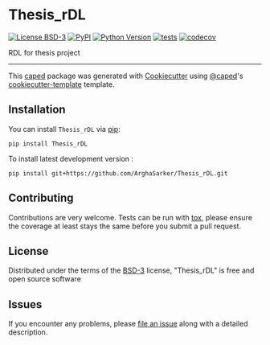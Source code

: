 # Thesis_rDL

[![License BSD-3](https://img.shields.io/pypi/l/Thesis_rDL.svg?color=green)](https://github.com/ArghaSarker/Thesis_rDL/raw/main/LICENSE)
[![PyPI](https://img.shields.io/pypi/v/Thesis_rDL.svg?color=green)](https://pypi.org/project/Thesis_rDL)
[![Python Version](https://img.shields.io/pypi/pyversions/Thesis_rDL.svg?color=green)](https://python.org)
[![tests](https://github.com/ArghaSarker/Thesis_rDL/workflows/tests/badge.svg)](https://github.com/ArghaSarker/Thesis_rDL/actions)
[![codecov](https://codecov.io/gh/ArghaSarker/Thesis_rDL/branch/main/graph/badge.svg)](https://codecov.io/gh/ArghaSarker/Thesis_rDL)


RDL for thesis project

----------------------------------

This [caped] package was generated with [Cookiecutter] using [@caped]'s [cookiecutter-template] template.



## Installation

You can install `Thesis_rDL` via [pip]:

    pip install Thesis_rDL



To install latest development version :

    pip install git+https://github.com/ArghaSarker/Thesis_rDL.git


## Contributing

Contributions are very welcome. Tests can be run with [tox], please ensure
the coverage at least stays the same before you submit a pull request.

## License

Distributed under the terms of the [BSD-3] license,
"Thesis_rDL" is free and open source software

## Issues

If you encounter any problems, please [file an issue] along with a detailed description.


[pip]: https://pypi.org/project/pip/
[caped]: https://github.com/Kapoorlabs-CAPED
[Cookiecutter]: https://github.com/audreyr/cookiecutter
[@caped]: https://github.com/Kapoorlabs-CAPED
[MIT]: http://opensource.org/licenses/MIT
[BSD-3]: http://opensource.org/licenses/BSD-3-Clause
[GNU GPL v3.0]: http://www.gnu.org/licenses/gpl-3.0.txt
[GNU LGPL v3.0]: http://www.gnu.org/licenses/lgpl-3.0.txt
[Apache Software License 2.0]: http://www.apache.org/licenses/LICENSE-2.0
[Mozilla Public License 2.0]: https://www.mozilla.org/media/MPL/2.0/index.txt
[cookiecutter-template]: https://github.com/Kapoorlabs-CAPED/cookiecutter-template

[file an issue]: https://github.com/ArghaSarker/Thesis_rDL/issues

[caped]: https://github.com/Kapoorlabs-CAPED/
[tox]: https://tox.readthedocs.io/en/latest/
[pip]: https://pypi.org/project/pip/
[PyPI]: https://pypi.org/
